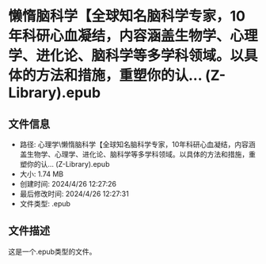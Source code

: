 ﻿# 懒惰脑科学【全球知名脑科学专家，10年科研心血凝结，内容涵盖生物学、心理学、进化论、脑科学等多学科领域。以具体的方法和措施，重塑你的认... (Z-Library).epub

## 文件信息
- 路径: 心理学\懒惰脑科学【全球知名脑科学专家，10年科研心血凝结，内容涵盖生物学、心理学、进化论、脑科学等多学科领域。以具体的方法和措施，重塑你的认... (Z-Library).epub
- 大小: 1.74 MB
- 创建时间: 2024/4/26 12:27:26
- 最后修改时间: 2024/4/26 12:27:31
- 文件类型: .epub

## 文件描述
这是一个.epub类型的文件。

